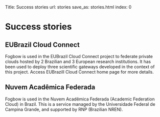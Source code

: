 Title: Success stories
url: stories
save_as: stories.html
index: 0

# Success stories

## EUBrazil Cloud Connect

Fogbow is used in the EUBrazil Cloud Connect project to federate private clouds hosted by 2 Brazilian and 3 European research institutions. It has been used to deploy three scientific gateways developed in the context of this project. Access EUBrazill Cloud Connect home page for more details. 

## Nuvem Acadêmica Federada

Fogbow is used in the Nuvem Acadêmica Federada (Academic Federation Cloud) in Brazil. This is a service managed by the Universidade Federal de Campina Grande, and supported by RNP (Brazilian NREN).
